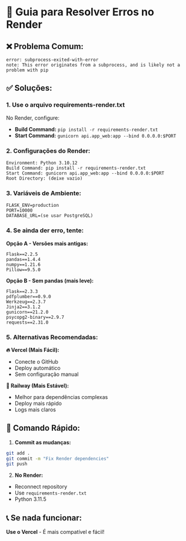 # 🔧 Guia para Resolver Erros no Render

## ❌ Problema Comum:
```
error: subprocess-exited-with-error
note: This error originates from a subprocess, and is likely not a problem with pip
```

## ✅ Soluções:

### 1. **Use o arquivo requirements-render.txt**
No Render, configure:
- **Build Command:** `pip install -r requirements-render.txt`
- **Start Command:** `gunicorn api.app_web:app --bind 0.0.0.0:$PORT`

### 2. **Configurações do Render:**
```
Environment: Python 3.10.12
Build Command: pip install -r requirements-render.txt
Start Command: gunicorn api.app_web:app --bind 0.0.0.0:$PORT
Root Directory: (deixe vazio)
```

### 3. **Variáveis de Ambiente:**
```
FLASK_ENV=production
PORT=10000
DATABASE_URL=(se usar PostgreSQL)
```

### 4. **Se ainda der erro, tente:**

**Opção A - Versões mais antigas:**
```
Flask==2.2.5
pandas==1.4.4
numpy==1.21.6
Pillow==9.5.0
```

**Opção B - Sem pandas (mais leve):**
```
Flask==2.3.3
pdfplumber==0.9.0
Werkzeug==2.3.7
Jinja2==3.1.2
gunicorn==21.2.0
psycopg2-binary==2.9.7
requests==2.31.0
```

### 5. **Alternativas Recomendadas:**

**🔥 Vercel (Mais Fácil):**
- Conecte o GitHub
- Deploy automático
- Sem configuração manual

**🚂 Railway (Mais Estável):**
- Melhor para dependências complexas
- Deploy mais rápido
- Logs mais claros

## 🎯 Comando Rápido:

1. **Commit as mudanças:**
```bash
git add .
git commit -m "Fix Render dependencies"
git push
```

2. **No Render:**
- Reconnect repository
- Use `requirements-render.txt`
- Python 3.11.5

## 📞 Se nada funcionar:
**Use o Vercel** - É mais compatível e fácil!